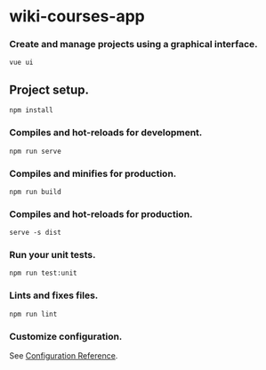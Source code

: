 # wiki-courses-app

### Create and manage projects using a graphical interface.
```
vue ui
```

## Project setup.
```
npm install
```

### Compiles and hot-reloads for development.
```
npm run serve
```

### Compiles and minifies for production.
```
npm run build
```

### Compiles and hot-reloads for production.
```
serve -s dist
```

### Run your unit tests.
```
npm run test:unit
```

### Lints and fixes files.
```
npm run lint
```

### Customize configuration.
See [Configuration Reference](https://cli.vuejs.org/config/).